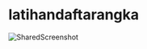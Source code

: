 # latihandaftarangka

![SharedScreenshot](https://github.com/calvin123u/latihandaftaramgka/assets/146921506/89e6b899-c81f-4028-9e8e-0e43f51ab6f0)
